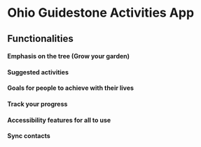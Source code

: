 # Ohio Guidestone Activities App

## Functionalities
#### Emphasis on the tree (Grow your garden)
#### Suggested activities
#### Goals for people to achieve with their lives
#### Track your progress
#### Accessibility features for all to use
#### Sync contacts
